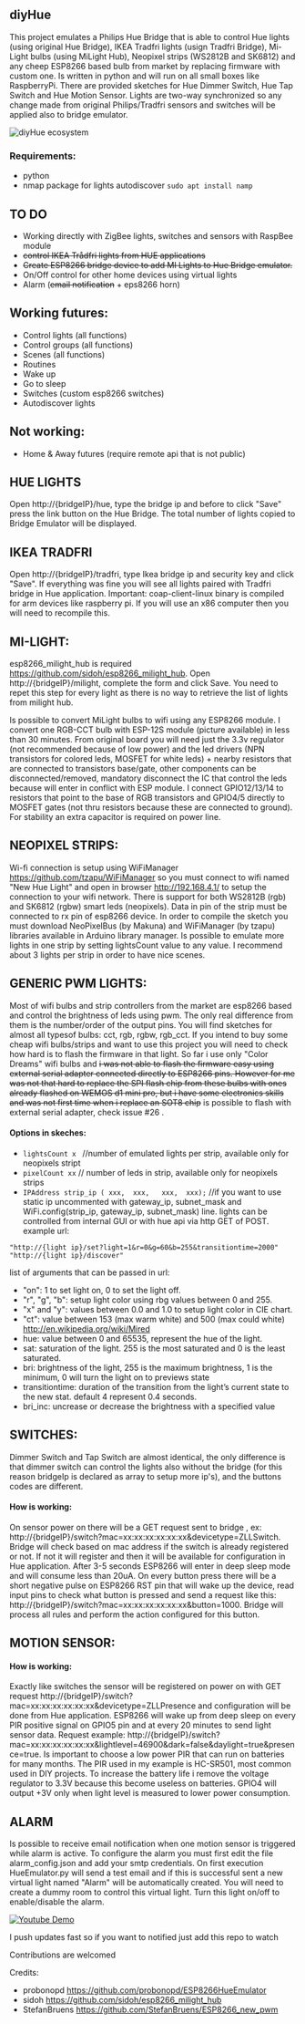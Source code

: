 ## diyHue
This project emulates a Philips Hue Bridge that is able to control Hue lights (using original Hue Bridge), IKEA Tradfri lights (usign Tradfri Bridge), Mi-Light bulbs (using MiLight Hub), Neopixel strips (WS2812B and SK6812) and any cheep ESP8266 based bulb from market by replacing firmware with custom one. Is written in python and will run on all small boxes like RaspberryPi. There are provided sketches for Hue Dimmer Switch, Hue Tap Switch and Hue Motion Sensor. Lights are two-way synchronized so any change made from original Philips/Tradfri sensors and switches will be applied also to bridge emulator.

![diyHue ecosystem](https://raw.githubusercontent.com/mariusmotea/diyHue/develop/Images/hue-map.png)

### Requirements:
 - python
 - nmap package for lights autodiscover ```sudo apt install namp```

## TO DO
 - Working directly with ZigBee lights, switches and sensors with RaspBee module
 - ~~control IKEA Trådfri lights from HUE applications~~
 - ~~Create ESP8266 bridge device to add MI Lights to Hue Bridge emulator.~~
 - On/Off control for other home devices using virtual lights
 - Alarm (~~email notification~~ + eps8266 horn)

## Working futures:
  - Control lights (all functions)
  - Control groups (all functions)
  - Scenes (all functions)
  - Routines
  - Wake up
  - Go to sleep
  - Switches (custom esp8266 switches)
  - Autodiscover lights

## Not working:
  - Home & Away futures (require remote api that is not public)


## HUE LIGHTS
  Open http://{bridgeIP}/hue, type the bridge ip and before to click "Save" press the link button on the Hue Bridge. The total number of lights copied to Bridge Emulator will be displayed.

## IKEA TRADFRI
Open http://{bridgeIP}/tradfri, type Ikea bridge ip and security key and click "Save". If everything was fine you will see all lights paired with Tradfri bridge in Hue application.
Important: coap-client-linux binary is compiled for arm devices like raspberry pi. If you will use an x86 computer then you will need to recompile this.

## MI-LIGHT:
esp8266_milight_hub is required https://github.com/sidoh/esp8266_milight_hub.
Open http://{bridgeIP}/milight, complete the form and click Save. You need to repet this step for every light as there is no way to retrieve the list of lights from milight hub.

Is possible to convert MiLight bulbs to wifi using any ESP8266 module. I convert one RGB-CCT bulb with ESP-12S module (picture available) in less than 30 minutes. From original board you will need just the 3.3v regulator (not recommended because of low power) and the led drivers (NPN transistors for colored leds, MOSFET for white leds) + nearby resistors that are connected to transistors base/gate, other components can be disconnected/removed, mandatory disconnect the IC that control the leds because will enter in conflict with ESP module. I connect GPIO12/13/14 to resistors that point to the base of RGB transistors and GPIO4/5 directly to MOSFET gates (not thru resistors because these are connected to ground). For stability an extra capacitor is required on power line.

## NEOPIXEL STRIPS:
Wi-fi connection is setup using WiFiManager https://github.com/tzapu/WiFiManager so you must connect to wifi named "New Hue Light" and open in browser http://192.168.4.1/ to setup the connection to your wifi network.
There is support for both WS2812B (rgb) and SK6812 (rgbw) smart leds (neopixels). Data in pin of the strip must be connected to rx pin of esp8266 device. In order to compile the sketch you must download NeoPixelBus (by Makuna) and WiFiManager (by tzapu) libraries available in Arduino library manager. Is possible to emulate more lights in one strip by setting lightsCount value to any value. I recommend about 3 lights per strip in order to have nice scenes.

## GENERIC PWM LIGHTS:

Most of wifi bulbs and strip controllers from the market are esp8266 based and control the brightness of leds using pwm. The only real difference from them is the number/order of the output pins. You will find sketches for almost all typesof bulbs: cct, rgb, rgbw, rgb_cct. If you intend to buy some cheap wifi bulbs/strips and want to use this project you will need to check how hard is to flash the firmware in that light. So far i use only "Color Dreams" wifi bulbs and ~~i was not able to flash the firmware easy using external serial adapter connected directly to ESP8266 pins. However for me was not that hard to replace the SPI flash chip from these bulbs with ones already flashed on WEMOS d1 mini pro, but i have some electronics skills and was not first time when i replace an SOT8 chip~~ is possible to flash with external serial adapter, check issue #26 .

#### Options in skeches:
 - ```lightsCount x ``` //number of emulated lights per strip, available only for neopixels stript
 - ```pixelCount xx``` // number of leds in strip, available only for neopixels strips
 - ```IPAddress strip_ip ( xxx,  xxx,   xxx,  xxx);``` //if you want to use static ip uncommented with gateway_ip, subnet_mask and WiFi.config(strip_ip, gateway_ip, subnet_mask) line.
lights can be controlled from internal GUI or with hue api via http GET of POST. example url:  
```
"http://{light ip}/set?light=1&r=0&g=60&b=255&transitiontime=2000"
"http://{light ip}/discover"
```
list of arguments that can be passed in url:
  - "on": 1 to set light on, 0 to set the light off.
  - "r", "g", "b": setup light color using rbg values between 0 and 255.
  - "x" and "y": values between 0.0 and 1.0 to setup light color in CIE chart.
  - "ct": value between 153 (max warm white) and 500 (max could white) http://en.wikipedia.org/wiki/Mired
  - hue: value between 0 and 65535, represent the hue of the light.
  - sat: saturation of the light. 255 is the most saturated and 0 is the least saturated.
  - bri: brightness of the light, 255 is the maximum brightness, 1 is the minimum, 0 will turn the light on to previews state
  - transitiontime: duration of the transition from the light’s current state to the new stat. default 4 represent 0.4 seconds.
  - bri_inc: uncrease or decrease the brightness with a specified value

## SWITCHES:

Dimmer Switch and Tap Switch are almost identical, the only difference is that dimmer switch can control the lights also without the bridge (for this reason bridgeIp is declared as array to setup more ip's), and the buttons codes are different.

#### How is working:
On sensor power on there will be a GET request sent to bridge , ex: http://{bridgeIP}/switch?mac=xx:xx:xx:xx:xx:xx&devicetype=ZLLSwitch. Bridge will check based on mac address if the switch is already registered or not. If not it will register and then it will be available for configuration in Hue application. After 3-5 seconds ESP8266 will enter in deep sleep mode and will consume less than 20uA. On every button press there will be a short negative pulse on ESP8266 RST pin that will wake up the device, read input pins to check what button is pressed and send a request like this: http://{bridgeIP}/switch?mac=xx:xx:xx:xx:xx:xx&button=1000. Bridge will process all rules and perform the action configured for this button.

## MOTION SENSOR:

#### How is working:
Exactly like switches the sensor will be registered on power on with GET request http://{bridgeIP}/switch?mac=xx:xx:xx:xx:xx:xx&devicetype=ZLLPresence and configuration will be done from Hue application. ESP8266 will wake up from deep sleep on every PIR positive signal on GPIO5 pin and at every 20 minutes to send light sensor data. Request example: http://{bridgeIP}/switch?mac=xx:xx:xx:xx:xx:xx&lightlevel=46900&dark=false&daylight=true&presence=true. Is important to choose a low power PIR that can run on batteries for many months. The PIR used in my example is HC-SR501, most common used in DIY projects. To increase the battery life i remove the voltage regulator to 3.3V because this become useless on batteries. GPIO4 will output +3V only when light level is measured to lower power consumption.

## ALARM
Is possible to receive email notification when one motion sensor is triggered while alarm is active. To configure the alarm you must first edit the file alarm_config.json and add your smtp credentials. On first execution HueEmulator.py will send a test email and if this is successful sent a new virtual light named "Alarm" will be automatically created. You will need to create a dummy room to control this virtual light. Turn this light on/off to enable/disable the alarm.

[![Youtube Demo](https://img.youtube.com/vi/c6MsG3oIehY/0.jpg)](https://www.youtube.com/watch?v=c6MsG3oIehY)

I push updates fast so if you want to notified just add this repo to watch

Contributions are welcomed  

Credits:
  - probonopd https://github.com/probonopd/ESP8266HueEmulator
  - sidoh https://github.com/sidoh/esp8266_milight_hub
  - StefanBruens https://github.com/StefanBruens/ESP8266_new_pwm
